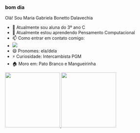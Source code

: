 ### bom dia

Olá! Sou Maria Gabriela Bonetto Dalavechia

- 🔭 Atualmente sou aluna do 3º ano C 
- 🌱 Atualmente estou aprendendo Pensamento Computacional
- 📫 Como entrar em contato comigo:
- <a href="https://instagram.com/_maria.a.gabriela_" target="_blank"><img loading="lazy" src="https://img.shields.io/badge/-Instagram-%23E4405F?style=for-the-badge&logo=instagram&logoColor=white" target="_blank"></a>
- 😄 Pronomes: ela/dela
- ⚡ Curiosidade: Intercambista PGM
- 🏠 Moro em: Pato Branco e Mangueirinha

<div>
<a href="https://github.com/seu-usuário-aqui">
<img loading="lazy" height="180em" src="https://github-readme-stats.vercel.app/api/top-langs/?username=MaryGaby27&layout=compact&langs_count=7&theme=dracula"/>
<img loading="lazy" height="180em" src="https://github-readme-stats.vercel.app/api?username=MaryGaby27&show_icons=true&theme=dracula&include_all_commits=true&count_private=true"/>
</div>

